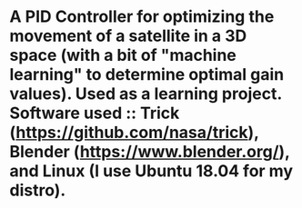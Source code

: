 # A PID Controller for optimizing the movement of a satellite in a 3D space (with a bit of "machine learning" to determine optimal gain values). Used as a learning project. Software used :: Trick (https://github.com/nasa/trick), Blender (https://www.blender.org/), and Linux (I use Ubuntu 18.04 for my distro).
